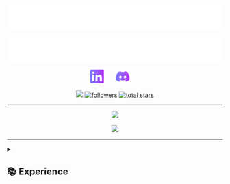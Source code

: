 <!-- Top Section -->
<!-- INSPIRATION FROM DenverCoder1 - https://github.com/DenverCoder1/readme-typing-svg -->
<!-- Title -->
<p align="center">
  <a href="https://github.com/lat0s">
    <img src="./assets/toptitle.svg"/> 
  </a>
</p>

<!-- Auto Typing -->
<p align="center">
  <!-- Typing SVG by DenverCoder1 - https://github.com/DenverCoder1/readme-typing-svg -->
  <a href="https://github.com/DenverCoder1/readme-typing-svg">
    <img src="./assets/autotyping.svg/">
    </a>
</p>

<!-- Social Media -->
<p align="center">
  <a href="https://www.linkedin.com/in/latosgeorge/"><img width="32px" alt="LinkedIn" title="LinkedIn" src="./assets/linkedin.png"/></a>
   &#8287;&#8287;&#8287;&#8287;&#8287;
  <a href="https://discordapp.com/users/989771998899109951" alt="Discord"><img width="32px" src="./assets/discord.png"/><a>
   &#8287;&#8287;&#8287;&#8287;&#8287;
</p>

<!-- Badges -->
<p align="center">
  <a href="https://visitorbadge.io/status?path=https%3A%2F%2Fgithub.com%2Flat0s"><img src="https://api.visitorbadge.io/api/visitors?path=https%3A%2F%2Fgithub.com%2Flat0s&label=Visitors&labelColor=%232ccce4&countColor=%23555555" /></a>

  <a href="https://github.com/lat0s?tab=followers">
  <img alt="followers" title="Follow me on Github" src="https://custom-icon-badges.demolab.com/github/followers/lat0s?color=555555&labelColor=7974fe&style=for-the-badge&logo=person-add&label=Follow&logoColor=white"/></a>

  <a href="https://github.com/lat0s?tab=repositories&sort=stargazers">
  <img alt="total stars" title="Total stars on GitHub" src="https://custom-icon-badges.demolab.com/github/stars/lat0s?color=555555&style=for-the-badge&labelColor=a73df3&logo=star"/>
  </a>
</p>

---

<!-- Stats -->

<p align="center">
  <img src="https://github-readme-stats.vercel.app/api?username=lat0s&theme=algolia&show_icons=true"/>
</p>
<p align="center">
  <img src="https://github-readme-stats.vercel.app/api/top-langs/?username=lat0s&theme=algolia&layout=compact"/>
</p>

---

<!-- Experience -->
<details> 
  <summary><h2>📚 Experience</h2></summary>

  <h3>👨‍💻 Programming and Markup Languages</h3>
    <p>
      <img src="./assets/badges/Languages/c.svg">
      <img src="./assets/badges/Languages/c++.svg">
      <img src="./assets/badges/Languages/csharp.svg">
      <img src="./assets/badges/Languages/css.svg">
      <img src="./assets/badges/Languages/html.svg">
      <img src="./assets/badges/Languages/java.svg">
      <img src="./assets/badges/Languages/javascript.svg">
      <img src="./assets/badges/Languages/mdown.svg">
      <img src="./assets/badges/Languages/python.svg">
      <img src="./assets/badges/Languages/svgxml.svg">
      <img src="./assets/badges/Languages/typescript.svg">
    </p>

  <h3>🧰 Frameworks and Libraries</h3>
   <p>
      <img src="./assets/badges/Frameworks/arduino.svg">
      <img src="./assets/badges/Frameworks/bootstrap.svg">
      <img src="./assets/badges/Frameworks/express.svg">
      <img src="./assets/badges/Frameworks/react.svg">
      <img src="./assets/badges/Frameworks/vue.svg">
      <img src="./assets/badges/Frameworks/wpf.svg">
      <img src="./assets/badges/Frameworks/nodejs.svg">
   </p>

  <h3>🗄️ Databases</h3>
    <p>
      <img src="./assets/badges/Databases/mongo.svg">
      <img src="./assets/badges/Databases/mysql.svg">
      <img src="./assets/badges/Databases/postgresql.svg">
    </p>

  <h3> 💻 Software & Tools</h3>
    <p>
      <img src="./assets/badges/Tools/android.svg">
      <img src="./assets/badges/Tools/androidstudio.svg">
      <img src="./assets/badges/Tools/aseprite.svg">
      <img src="./assets/badges/Tools/git.svg">
      <img src="./assets/badges/Tools/notion.svg">
      <img src="./assets/badges/Tools/photoshop.svg">
      <img src="./assets/badges/Tools/postman.svg">
      <img src="./assets/badges/Tools/sonar.svg">
      <img src="./assets/badges/Tools/unity.svg">
      <img src="./assets/badges/Tools/linux.svg">
      <img src="./assets/badges/Tools/docker.svg">
      <img src="./assets/badges/Tools/env.svg">
      <img src="./assets/badges/Tools/discordjs.svg">
      <img src="./assets/badges/Tools/materialdesign.svg">
      <img src="./assets/badges/Tools/junit.svg">
    </p>
</details>
